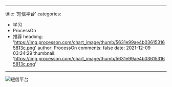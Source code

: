 
---
title: '短信平台'
categories: 
 - 学习
 - ProcessOn
 - 推荐
headimg: 'https://img.processon.com/chart_image/thumb/5631e99ae4b036153165813c.png'
author: ProcessOn
comments: false
date: 2021-12-09 03:24:29
thumbnail: 'https://img.processon.com/chart_image/thumb/5631e99ae4b036153165813c.png'
---

<div>   
<img class="thumb" alt="短信平台" src="https://img.processon.com/chart_image/thumb/5631e99ae4b036153165813c.png" referrerpolicy="no-referrer">
<p></p>  
</div>
            